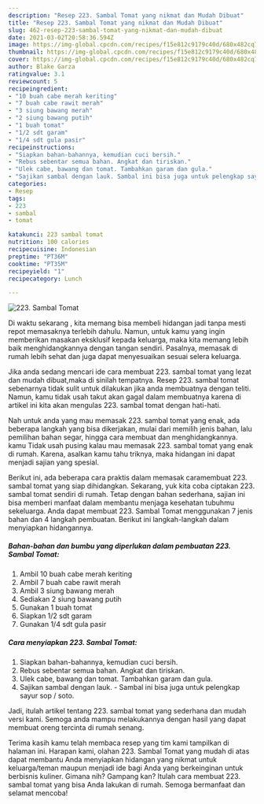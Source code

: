 ```yaml
---
description: "Resep 223. Sambal Tomat yang nikmat dan Mudah Dibuat"
title: "Resep 223. Sambal Tomat yang nikmat dan Mudah Dibuat"
slug: 462-resep-223-sambal-tomat-yang-nikmat-dan-mudah-dibuat
date: 2021-03-02T20:58:36.594Z
image: https://img-global.cpcdn.com/recipes/f15e812c9179c40d/680x482cq70/223-sambal-tomat-foto-resep-utama.jpg
thumbnail: https://img-global.cpcdn.com/recipes/f15e812c9179c40d/680x482cq70/223-sambal-tomat-foto-resep-utama.jpg
cover: https://img-global.cpcdn.com/recipes/f15e812c9179c40d/680x482cq70/223-sambal-tomat-foto-resep-utama.jpg
author: Blake Garza
ratingvalue: 3.1
reviewcount: 5
recipeingredient:
- "10 buah cabe merah keriting"
- "7 buah cabe rawit merah"
- "3 siung bawang merah"
- "2 siung bawang putih"
- "1 buah tomat"
- "1/2 sdt garam"
- "1/4 sdt gula pasir"
recipeinstructions:
- "Siapkan bahan-bahannya, kemudian cuci bersih."
- "Rebus sebentar semua bahan. Angkat dan tiriskan."
- "Ulek cabe, bawang dan tomat. Tambahkan garam dan gula."
- "Sajikan sambal dengan lauk. Sambal ini bisa juga untuk pelengkap sayur sop / soto."
categories:
- Resep
tags:
- 223
- sambal
- tomat

katakunci: 223 sambal tomat 
nutrition: 100 calories
recipecuisine: Indonesian
preptime: "PT36M"
cooktime: "PT35M"
recipeyield: "1"
recipecategory: Lunch

---
```



![223. Sambal Tomat](https://img-global.cpcdn.com/recipes/f15e812c9179c40d/680x482cq70/223-sambal-tomat-foto-resep-utama.jpg)

Di waktu  sekarang , kita memang bisa membeli hidangan jadi tanpa mesti repot memasaknya terlebih dahulu. Namun, untuk kamu yang ingin memberikan masakan eksklusif kepada keluarga, maka kita memang lebih baik menghidangkannya dengan tangan sendiri. Pasalnya, memasak di rumah lebih sehat dan juga dapat menyesuaikan sesuai selera keluarga.

Jika anda sedang mencari ide cara membuat 223. sambal tomat yang lezat dan mudah dibuat,maka di sinilah tempatnya. Resep 223. sambal tomat  sebenarnya tidak sulit untuk dilakukan jika anda membuatnya dengan teliti. Namun, kamu tidak usah takut akan gagal dalam membuatnya 
karena di artikel ini kita akan mengulas 223. sambal tomat dengan hati-hati.  



Nah untuk anda yang mau memasak 223. sambal tomat yang enak, ada beberapa langkah yang bisa dikerjakan, mulai dari memilih jenis bahan, lalu pemilihan bahan segar, hingga cara membuat dan menghidangkannya. kamu Tidak usah pusing kalau mau memasak 223. sambal tomat yang enak di rumah. Karena, asalkan kamu  tahu triknya, maka hidangan ini dapat menjadi sajian yang spesial.

Berikut ini, ada beberapa cara praktis  dalam memasak caramembuat 223. sambal tomat yang siap dihidangkan. Sekarang, yuk kita coba ciptakan 223. sambal tomat sendiri di rumah. Tetap dengan bahan sederhana, sajian ini bisa memberi manfaat dalam membantu menjaga kesehatan tubuhmu sekeluarga. Anda dapat membuat 223. Sambal Tomat menggunakan 7 jenis bahan dan 4 langkah pembuatan. Berikut ini langkah-langkah dalam menyiapkan hidangannya.

<!--inarticleads1-->

##### Bahan-bahan dan bumbu yang diperlukan dalam pembuatan 223. Sambal Tomat:

1. Ambil 10 buah cabe merah keriting
1. Ambil 7 buah cabe rawit merah
1. Ambil 3 siung bawang merah
1. Sediakan 2 siung bawang putih
1. Gunakan 1 buah tomat
1. Siapkan 1/2 sdt garam
1. Gunakan 1/4 sdt gula pasir




<!--inarticleads2-->

##### Cara menyiapkan 223. Sambal Tomat:

1. Siapkan bahan-bahannya, kemudian cuci bersih.
1. Rebus sebentar semua bahan. Angkat dan tiriskan.
1. Ulek cabe, bawang dan tomat. Tambahkan garam dan gula.
1. Sajikan sambal dengan lauk. - Sambal ini bisa juga untuk pelengkap sayur sop / soto.




Jadi, itulah artikel tentang  223. sambal tomat  yang sederhana dan mudah versi kami. Semoga anda mampu melakukannya dengan hasil yang dapat membuat oreng tercinta di rumah senang. 

Terima kasih kamu telah membaca resep yang tim kami tampilkan di halaman ini. Harapan kami, olahan  223. Sambal Tomat yang mudah di atas dapat membantu Anda menyiapkan hidangan yang nikmat untuk keluarga/teman maupun menjadi ide bagi Anda yang berkeinginan untuk berbisnis kuliner. Gimana nih? Gampang kan? Itulah cara membuat 223. sambal tomat yang bisa Anda lakukan di rumah. Semoga bermanfaat dan selamat mencoba!

